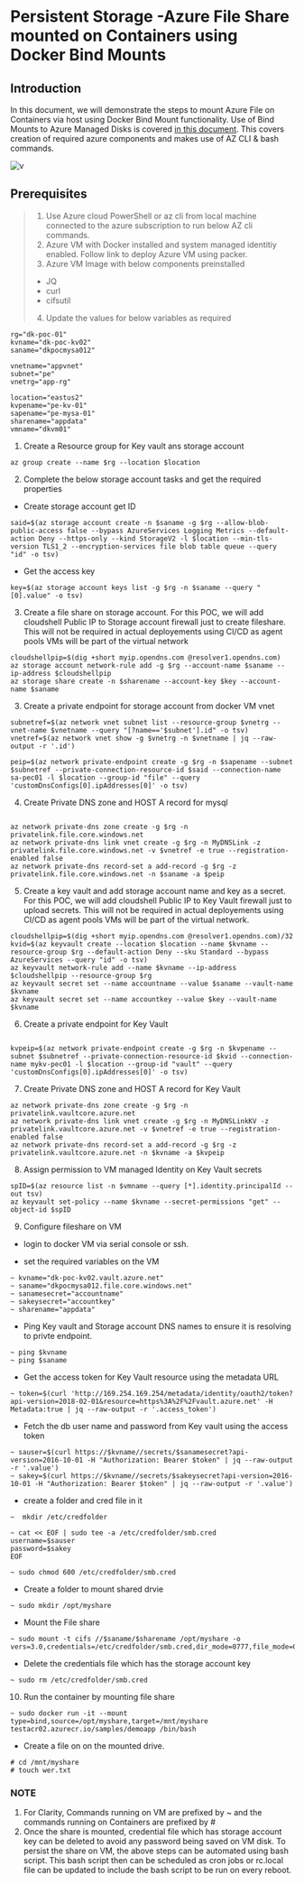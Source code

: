# Persistent Storage -Azure File Share mounted on Containers using Docker Bind Mounts




## Introduction

In this document, we will demonstrate the steps to mount Azure File on Containers via host using Docker Bind Mount functionality. Use of Bind Mounts to  Azure Managed Disks is covered [in this document](/persistentstorage/azuredisks/readme.md). This covers creation of required azure components and makes use of AZ CLI & bash commands.


![v](/persistentstorage/azurefileshare/mountviahost.PNG)

## Prerequisites
> 1. Use Azure cloud PowerShell or az cli from local machine connected to the azure subscription to run below AZ cli commands.
> 2. Azure VM with Docker installed and system managed identitiy enabled. Follow link to deploy Azure VM using packer.
> 3. Azure VM Image with below components preinstalled
> - JQ
> - curl
> - cifsutil
> 4. Update the values for below variables as required 
```
rg="dk-poc-01"
kvname="dk-poc-kv02"
saname="dkpocmysa012"

vnetname="appvnet"
subnet="pe"
vnetrg="app-rg"

location="eastus2"
kvpename="pe-kv-01"
sapename="pe-mysa-01"
sharename="appdata"
vmname="dkvm01"
```

1. Create a Resource group for Key vault ans storage account
```
az group create --name $rg --location $location
```

2. Complete the below storage account tasks and get the required properties

- Create storage account get ID
```
said=$(az storage account create -n $saname -g $rg --allow-blob-public-access false --bypass AzureServices Logging Metrics --default-action Deny --https-only --kind StorageV2 -l $location --min-tls-version TLS1_2 --encryption-services file blob table queue --query "id" -o tsv)
```
- Get the access key
```
key=$(az storage account keys list -g $rg -n $saname --query "[0].value" -o tsv)
```
3. Create a file share on storage account. For this POC, we will add cloudshell Public IP to Storage account firewall just to create fileshare. This will not be required in actual deployements using CI/CD as agent pools VMs will be part of the virtual network

```
cloudshellpip=$(dig +short myip.opendns.com @resolver1.opendns.com)
az storage account network-rule add -g $rg --account-name $saname --ip-address $cloudshellpip
az storage share create -n $sharename --account-key $key --account-name $saname
```
3. Create a private endpoint for storage account from docker VM vnet
```
subnetref=$(az network vnet subnet list --resource-group $vnetrg --vnet-name $vnetname --query "[?name=='$subnet'].id" -o tsv)
vnetref=$(az network vnet show -g $vnetrg -n $vnetname | jq --raw-output -r '.id')

peip=$(az network private-endpoint create -g $rg -n $sapename --subnet $subnetref --private-connection-resource-id $said --connection-name sa-pec01 -l $location --group-id "file" --query 'customDnsConfigs[0].ipAddresses[0]' -o tsv)
```
4. Create Private DNS zone and HOST A record for mysql
```

az network private-dns zone create -g $rg -n privatelink.file.core.windows.net
az network private-dns link vnet create -g $rg -n MyDNSLink -z privatelink.file.core.windows.net -v $vnetref -e true --registration-enabled false
az network private-dns record-set a add-record -g $rg -z privatelink.file.core.windows.net -n $saname -a $peip

```
5. Create a key vault and add storage account name and key as a secret. For this POC, we will add cloudshell Public IP to Key Vault firewall just to upload secrets. This will not be required in actual deployements using CI/CD as agent pools VMs will be part of the virtual network.
```
cloudshellpip=$(dig +short myip.opendns.com @resolver1.opendns.com)/32
kvid=$(az keyvault create --location $location --name $kvname --resource-group $rg --default-action Deny --sku Standard --bypass AzureServices --query "id" -o tsv)
az keyvault network-rule add --name $kvname --ip-address $cloudshellpip --resource-group $rg
az keyvault secret set --name accountname --value $saname --vault-name $kvname
az keyvault secret set --name accountkey --value $key --vault-name $kvname
```

6. Create a private endpoint for Key Vault
```

kvpeip=$(az network private-endpoint create -g $rg -n $kvpename --subnet $subnetref --private-connection-resource-id $kvid --connection-name mykv-pec01 -l $location --group-id "vault" --query 'customDnsConfigs[0].ipAddresses[0]' -o tsv)
```

7. Create Private DNS zone and HOST A record for Key Vault

```
az network private-dns zone create -g $rg -n privatelink.vaultcore.azure.net
az network private-dns link vnet create -g $rg -n MyDNSLinkKV -z privatelink.vaultcore.azure.net -v $vnetref -e true --registration-enabled false
az network private-dns record-set a add-record -g $rg -z privatelink.vaultcore.azure.net -n $kvname -a $kvpeip

```

8. Assign permission to VM managed Identity on Key Vault secrets

```
spID=$(az resource list -n $vmname --query [*].identity.principalId --out tsv)
az keyvault set-policy --name $kvname --secret-permissions "get" --object-id $spID

```

9. Configure fileshare on VM

- login to docker VM via serial console or ssh.


- set the required variables on the VM
```
~ kvname="dk-poc-kv02.vault.azure.net"
~ saname="dkpocmysa012.file.core.windows.net"
~ sanamesecret="accountname"
~ sakeysecret="accountkey"
~ sharename="appdata"
```
- Ping Key vault and Storage account DNS names to ensure it is resolving to privte endpoint.

```
~ ping $kvname
~ ping $saname
```

- Get the access token for Key Vault resource using the metadata URL
```
~ token=$(curl 'http://169.254.169.254/metadata/identity/oauth2/token?api-version=2018-02-01&resource=https%3A%2F%2Fvault.azure.net' -H Metadata:true | jq --raw-output -r '.access_token')
```
- Fetch the db user name and password from Key vault using the access token
```
~ sauser=$(curl https://$kvname//secrets/$sanamesecret?api-version=2016-10-01 -H "Authorization: Bearer $token" | jq --raw-output -r '.value')
~ sakey=$(curl https://$kvname//secrets/$sakeysecret?api-version=2016-10-01 -H "Authorization: Bearer $token" | jq --raw-output -r '.value')
```
- create a folder and cred file in it
```
~  mkdir /etc/credfolder

~ cat << EOF | sudo tee -a /etc/credfolder/smb.cred
username=$sauser
password=$sakey
EOF

~ sudo chmod 600 /etc/credfolder/smb.cred

```
- Create a folder to mount shared drvie
```
~ sudo mkdir /opt/myshare
```
- Mount the File share
```
~ sudo mount -t cifs //$saname/$sharename /opt/myshare -o vers=3.0,credentials=/etc/credfolder/smb.cred,dir_mode=0777,file_mode=0777,serverino
```
- Delete the credentials file which has the storage account key
```
~ sudo rm /etc/credfolder/smb.cred
```

10. Run the container by mounting file share
```
~ sudo docker run -it --mount type=bind,source=/opt/myshare,target=/mnt/myshare testacr02.azurecr.io/samples/demoapp /bin/bash

```
- Create a file on on the mounted drive.
```
# cd /mnt/myshare
# touch wer.txt
```

### NOTE
1. For Clarity, Commands running on VM are prefixed by ~ and the commands running on Containers are prefixed by #
2. Once the share is mounted, credential file which has storage account key can be deleted to avoid any password being saved on VM disk. To persist the share on VM, the above steps can be automated using bash script. This bash script then can be scheduled as cron jobs or rc.local file can be updated to include the bash script to be run on every reboot.



